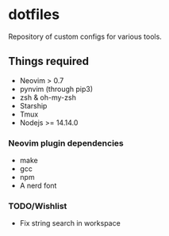 # dotfiles
Repository of custom configs for various tools.

## Things required
* Neovim > 0.7
* pynvim (through pip3)
* zsh & oh-my-zsh
* Starship
* Tmux
* Nodejs >= 14.14.0

### Neovim plugin dependencies
* make
* gcc
* npm
* A nerd font

### TODO/Wishlist
* Fix string search in workspace
